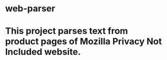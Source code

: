 # web-parser
# This project parses text from product pages of Mozilla Privacy Not Included website.

